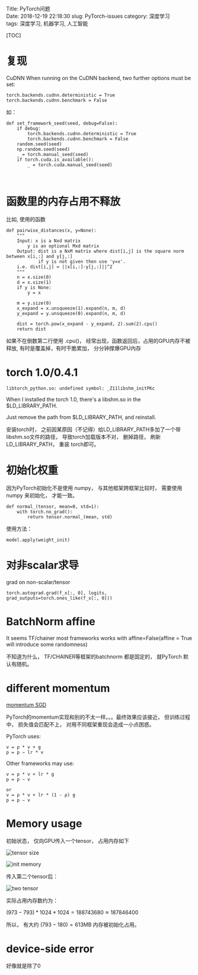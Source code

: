 Title: PyTorch问题   
Date: 2018-12-19 22:18:30
slug: PyTorch-issues
category: 深度学习   
tags: 深度学习, 机器学习, 人工智能  

[TOC]

# 复现

CuDNN
When running on the CuDNN backend, two further options must be set:

    torch.backends.cudnn.deterministic = True
    torch.backends.cudnn.benchmark = False

如：

    def set_framework_seed(seed, debug=False):
        if debug:
            torch.backends.cudnn.deterministic = True
            torch.backends.cudnn.benchmark = False
        random.seed(seed)
        np.random.seed(seed)
        _ = torch.manual_seed(seed)
        if torch.cuda.is_available():
            _ = torch.cuda.manual_seed(seed)


​            
# 函数里的内存占用不释放

比如, 使用的函数

    def pairwise_distances(x, y=None):
        """
        Input: x is a Nxd matrix
            y is an optional Mxd matrix
        Output: dist is a NxM matrix where dist[i,j] is the square norm between x[i,:] and y[j,:]
                if y is not given then use 'y=x'.
        i.e. dist[i,j] = ||x[i,:]-y[j,:]||^2
        """
        n = x.size(0)
        d = x.size(1)
        if y is None:
            y = x
    
        m = y.size(0)
        x_expand = x.unsqueeze(1).expand(n, m, d)
        y_expand = y.unsqueeze(0).expand(n, m, d)
    
        dist = torch.pow(x_expand - y_expand, 2).sum(2).cpu()
        return dist

如果不在倒数第二行使用 .cpu()， 经常出现，函数返回后，占用的GPU内存不被释放, 有时是覆盖掉，有时干脆累加， 分分钟撑爆GPU内存

# torch 1.0/0.4.1 

	libtorch_python.so: undefined symbol: _Z11libshm_initPKc

When I installed the torch 1.0,  there's a libshm.so in the $LD_LIBRARY_PATH.

Just remove the path from $LD_LIBRARY_PATH, and reinstall. 

安装torch时， 之前因某原因（不记得）给LD_LIBRARY_PATH多加了一个带libshm.so文件的路径， 导致torch加载版本不对， 删掉路径， 刷新LD_LIBRARY_PATH， 重装 torch即可。


# 初始化权重

因为PyTorch初始化不是使用 numpy， 与其他框架跨框架比较时， 需要使用 numpy 来初始化， 才能一致。

	def normal_(tensor, mean=0, std=1):
		with torch.no_grad():
			return tensor.normal_(mean, std)

使用方法：

	model.apply(weight_init)

# 对非scalar求导

grad on non-scalar/tensor

    torch.autograd.grad(f_x[:, 0], logits, grad_outputs=torch.ones_like(f_x[:, 0]))

# BatchNorm affine

It seems TF/chainer most frameworks works with affine=False(affine = True will introduce some randomness)

不知道为什么， TF/CHAINER等框架的batchnorm 都是固定的， 就PyTorch 默认有随机。

# different momentum 

[momentum SGD](https://pytorch.org/docs/stable/optim.html#torch.optim.SGD)

PyTorch的momentum实现和别的不太一样。。。最终效果应该接近， 但训练过程中， 损失值会匹配不上， 对用不同框架重现会造成一小点困惑。

PyTorch uses:

    v = ρ * v + g
    p = p − lr * v

Other frameworks may use:

    v = ρ * v + lr * g
    p = p − v
    
    or
    v = ρ * v + lr * (1 - ρ) g
    p = p − v



# Memory usage

初始状态， 仅向GPU传入一个tensor， 占用内存如下

![tensor size](images/tensor_size.png)



![init memory](images/init.png)

传入第二个tensor后：

![two tensor](images/step_2.png)

实际占用内存数约为： 

$(973 - 793) * 1024 * 1024 = 188743680 \approx 187846400$



所以， 有大约  $(793-180) =613$MB 内存被初始化占用。



# device-side error

好像就是除了0

